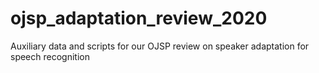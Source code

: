# ojsp_adaptation_review_2020
Auxiliary data and scripts for our OJSP review on speaker adaptation for speech recognition
